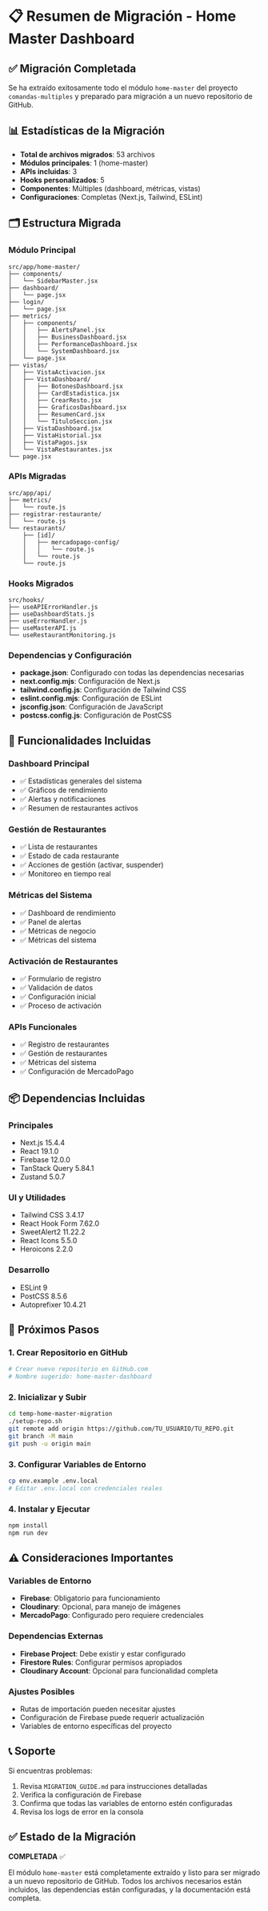 # 📋 Resumen de Migración - Home Master Dashboard

## ✅ Migración Completada

Se ha extraído exitosamente todo el módulo `home-master` del proyecto `comandas-multiples` y preparado para migración a un nuevo repositorio de GitHub.

## 📊 Estadísticas de la Migración

- **Total de archivos migrados**: 53 archivos
- **Módulos principales**: 1 (home-master)
- **APIs incluidas**: 3
- **Hooks personalizados**: 5
- **Componentes**: Múltiples (dashboard, métricas, vistas)
- **Configuraciones**: Completas (Next.js, Tailwind, ESLint)

## 🗂️ Estructura Migrada

### Módulo Principal
```
src/app/home-master/
├── components/
│   └── SidebarMaster.jsx
├── dashboard/
│   └── page.jsx
├── login/
│   └── page.jsx
├── metrics/
│   ├── components/
│   │   ├── AlertsPanel.jsx
│   │   ├── BusinessDashboard.jsx
│   │   ├── PerformanceDashboard.jsx
│   │   └── SystemDashboard.jsx
│   └── page.jsx
├── vistas/
│   ├── VistaActivacion.jsx
│   ├── VistaDashboard/
│   │   ├── BotonesDashboard.jsx
│   │   ├── CardEstadistica.jsx
│   │   ├── CrearResto.jsx
│   │   ├── GraficosDashboard.jsx
│   │   ├── ResumenCard.jsx
│   │   └── TituloSeccion.jsx
│   ├── VistaDashboard.jsx
│   ├── VistaHistorial.jsx
│   ├── VistaPagos.jsx
│   └── VistaRestaurantes.jsx
└── page.jsx
```

### APIs Migradas
```
src/app/api/
├── metrics/
│   └── route.js
├── registrar-restaurante/
│   └── route.js
└── restaurants/
    ├── [id]/
    │   ├── mercadopago-config/
    │   │   └── route.js
    │   └── route.js
    └── route.js
```

### Hooks Migrados
```
src/hooks/
├── useAPIErrorHandler.js
├── useDashboardStats.js
├── useErrorHandler.js
├── useMasterAPI.js
└── useRestaurantMonitoring.js
```

### Dependencias y Configuración
- **package.json**: Configurado con todas las dependencias necesarias
- **next.config.mjs**: Configuración de Next.js
- **tailwind.config.js**: Configuración de Tailwind CSS
- **eslint.config.mjs**: Configuración de ESLint
- **jsconfig.json**: Configuración de JavaScript
- **postcss.config.js**: Configuración de PostCSS

## 🔧 Funcionalidades Incluidas

### Dashboard Principal
- ✅ Estadísticas generales del sistema
- ✅ Gráficos de rendimiento
- ✅ Alertas y notificaciones
- ✅ Resumen de restaurantes activos

### Gestión de Restaurantes
- ✅ Lista de restaurantes
- ✅ Estado de cada restaurante
- ✅ Acciones de gestión (activar, suspender)
- ✅ Monitoreo en tiempo real

### Métricas del Sistema
- ✅ Dashboard de rendimiento
- ✅ Panel de alertas
- ✅ Métricas de negocio
- ✅ Métricas del sistema

### Activación de Restaurantes
- ✅ Formulario de registro
- ✅ Validación de datos
- ✅ Configuración inicial
- ✅ Proceso de activación

### APIs Funcionales
- ✅ Registro de restaurantes
- ✅ Gestión de restaurantes
- ✅ Métricas del sistema
- ✅ Configuración de MercadoPago

## 📦 Dependencias Incluidas

### Principales
- Next.js 15.4.4
- React 19.1.0
- Firebase 12.0.0
- TanStack Query 5.84.1
- Zustand 5.0.7

### UI y Utilidades
- Tailwind CSS 3.4.17
- React Hook Form 7.62.0
- SweetAlert2 11.22.2
- React Icons 5.5.0
- Heroicons 2.2.0

### Desarrollo
- ESLint 9
- PostCSS 8.5.6
- Autoprefixer 10.4.21

## 🚀 Próximos Pasos

### 1. Crear Repositorio en GitHub
```bash
# Crear nuevo repositorio en GitHub.com
# Nombre sugerido: home-master-dashboard
```

### 2. Inicializar y Subir
```bash
cd temp-home-master-migration
./setup-repo.sh
git remote add origin https://github.com/TU_USUARIO/TU_REPO.git
git branch -M main
git push -u origin main
```

### 3. Configurar Variables de Entorno
```bash
cp env.example .env.local
# Editar .env.local con credenciales reales
```

### 4. Instalar y Ejecutar
```bash
npm install
npm run dev
```

## ⚠️ Consideraciones Importantes

### Variables de Entorno
- **Firebase**: Obligatorio para funcionamiento
- **Cloudinary**: Opcional, para manejo de imágenes
- **MercadoPago**: Configurado pero requiere credenciales

### Dependencias Externas
- **Firebase Project**: Debe existir y estar configurado
- **Firestore Rules**: Configurar permisos apropiados
- **Cloudinary Account**: Opcional para funcionalidad completa

### Ajustes Posibles
- Rutas de importación pueden necesitar ajustes
- Configuración de Firebase puede requerir actualización
- Variables de entorno específicas del proyecto

## 📞 Soporte

Si encuentras problemas:
1. Revisa `MIGRATION_GUIDE.md` para instrucciones detalladas
2. Verifica la configuración de Firebase
3. Confirma que todas las variables de entorno estén configuradas
4. Revisa los logs de error en la consola

## ✅ Estado de la Migración

**COMPLETADA** ✅

El módulo `home-master` está completamente extraído y listo para ser migrado a un nuevo repositorio de GitHub. Todos los archivos necesarios están incluidos, las dependencias están configuradas, y la documentación está completa.
